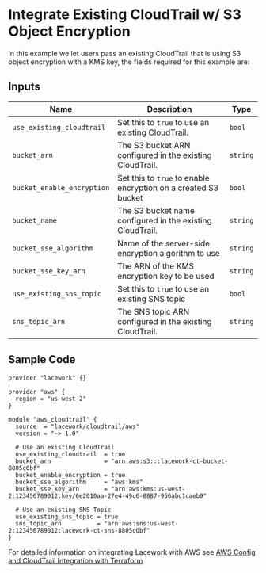 # Integrate Existing CloudTrail w/ S3 Object Encryption

In this example we let users pass an existing CloudTrail that is using S3 object encryption with a KMS key, the fields required for this example are:

## Inputs

| Name                       | Description                                                    | Type     |
| -------------------------- | -------------------------------------------------------------- | -------- |
| `use_existing_cloudtrail`  | Set this to `true` to use an existing CloudTrail.              | `bool`   |
| `bucket_arn`               | The S3 bucket ARN configured in the existing CloudTrail.       | `string` |
| `bucket_enable_encryption` | Set this to `true` to enable encryption on a created S3 bucket | `bool`   |
| `bucket_name`              | The S3 bucket name configured in the existing CloudTrail.      | `string` |
| `bucket_sse_algorithm`     | Name of the server-side encryption algorithm to use            | `string` |
| `bucket_sse_key_arn`       | The ARN of the KMS encryption key to be used                   | `string` |
| `use_existing_sns_topic`   | Set this to `true` to use an existing SNS topic                | `bool`   |
| `sns_topic_arn`            | The SNS topic ARN configured in the existing CloudTrail.       | `string` |

## Sample Code

```hcl
provider "lacework" {}

provider "aws" {
  region = "us-west-2"
}

module "aws_cloudtrail" {
  source  = "lacework/cloudtrail/aws"
  version = "~> 1.0"

  # Use an existing CloudTrail
  use_existing_cloudtrail  = true
  bucket_arn               = "arn:aws:s3:::lacework-ct-bucket-8805c0bf"
  bucket_enable_encryption = true
  bucket_sse_algorithm     = "aws:kms"
  bucket_sse_key_arn       = "arn:aws:kms:us-west-2:123456789012:key/6e2010aa-27e4-49c6-8887-956abc1caeb9"

  # Use an existing SNS Topic
  use_existing_sns_topic = true
  sns_topic_arn          = "arn:aws:sns:us-west-2:123456789012:lacework-ct-sns-8805c0bf"
}
```

For detailed information on integrating Lacework with AWS see [AWS Config and CloudTrail Integration with Terraform](https://support.lacework.com/hc/en-us/articles/360057092034-AWS-Config-and-CloudTrail-Integration-with-Terraform)
